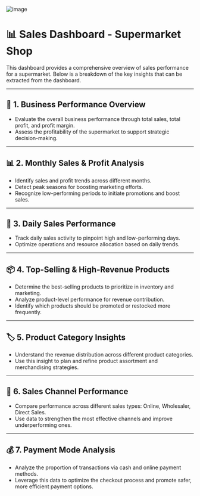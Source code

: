 ![image](https://github.com/user-attachments/assets/0cda18b0-7d59-4a68-bb86-06014dcd170d)







# 📊 Sales Dashboard - Supermarket Shop

This dashboard provides a comprehensive overview of sales performance for a supermarket. Below is a breakdown of the key insights that can be extracted from the dashboard.

---

## 🧾 1. Business Performance Overview

- Evaluate the overall business performance through total sales, total profit, and profit margin.
- Assess the profitability of the supermarket to support strategic decision-making.

---

## 📊 2. Monthly Sales & Profit Analysis

- Identify sales and profit trends across different months.
- Detect peak seasons for boosting marketing efforts.
- Recognize low-performing periods to initiate promotions and boost sales.

---

## 📆 3. Daily Sales Performance

- Track daily sales activity to pinpoint high and low-performing days.
- Optimize operations and resource allocation based on daily trends.

---

## 📦 4. Top-Selling & High-Revenue Products

- Determine the best-selling products to prioritize in inventory and marketing.
- Analyze product-level performance for revenue contribution.
- Identify which products should be promoted or restocked more frequently.

---

## 🏷️ 5. Product Category Insights

- Understand the revenue distribution across different product categories.
- Use this insight to plan and refine product assortment and merchandising strategies.

---

## 🛒 6. Sales Channel Performance

- Compare performance across different sales types: Online, Wholesaler, Direct Sales.
- Use data to strengthen the most effective channels and improve underperforming ones.

---

## 💰 7. Payment Mode Analysis

- Analyze the proportion of transactions via cash and online payment methods.
- Leverage this data to optimize the checkout process and promote safer, more efficient payment options.

